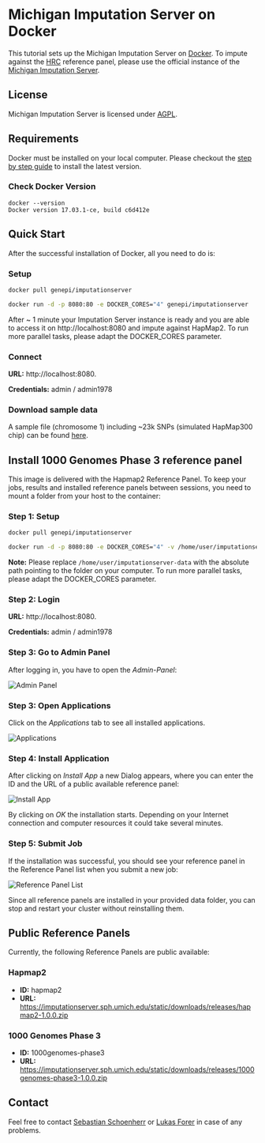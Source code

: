 # Michigan Imputation Server on Docker

This tutorial sets up the Michigan Imputation Server on [Docker](https://www.docker.com/). To impute against the [HRC](http://www.haplotype-reference-consortium.org) reference panel, please use the official instance of the [Michigan Imputation Server](https://imputationserver.sph.umich.edu).


## License

Michigan Imputation Server is licensed under [AGPL](https://www.gnu.org/licenses/agpl-3.0.html).


## Requirements

Docker must be installed on your local computer. Please checkout the [step by step guide](https://docs.docker.com/engine/installation/linux/ubuntu/) to install the latest version.

### Check Docker Version

````
docker --version
Docker version 17.03.1-ce, build c6d412e
````


## Quick Start

After the successful installation of Docker, all you need to do is:

### Setup

```sh
docker pull genepi/imputationserver
```

````sh
docker run -d -p 8080:80 -e DOCKER_CORES="4" genepi/imputationserver
````

After ~ 1 minute your Imputation Server instance is ready and you are able to access it on http://localhost:8080 and impute against HapMap2. To run more parallel tasks, please adapt the DOCKER_CORES parameter. 

### Connect

**URL:** http://localhost:8080.

**Credentials:** admin / admin1978


### Download sample data

A sample file (chromosome 1) including ~23k SNPs (simulated HapMap300 chip) can be found [here](https://imputationserver.sph.umich.edu/static/downloads/hapmap300.chr1.recode.vcf.gz).


##  Install 1000 Genomes Phase 3 reference panel

This image is delivered with the Hapmap2 Reference Panel. To keep your jobs, results and installed reference panels between sessions, you need to mount a folder from your host to the container:

### Step 1: Setup

```sh
docker pull genepi/imputationserver
```

```sh
docker run -d -p 8080:80 -e DOCKER_CORES="4" -v /home/user/imputationserver-data/:/data/ genepi/imputationserver
```

**Note:** Please replace `/home/user/imputationserver-data` with the absolute path pointing to the folder on your computer. To run more parallel tasks, please adapt the DOCKER_CORES parameter. 

### Step 2: Login

**URL:** http://localhost:8080.

**Credentials:** admin / admin1978

### Step 3: Go to Admin Panel

After logging in, you have to open the *Admin-Panel*:

![Admin Panel](https://raw.githubusercontent.com/genepi/imputationserver-docker/master/images/admin-panel.png?raw=true)

### Step 3: Open Applications

Click on the *Applications* tab to see all installed applications.

![Applications](https://raw.githubusercontent.com/genepi/imputationserver-docker/master/images/applications.png?raw=true)

### Step 4: Install Application

After clicking on *Install App* a new Dialog appears, where you can enter the ID and the URL of a public available reference panel:

![Install App](https://raw.githubusercontent.com/genepi/imputationserver-docker/master/images/install-app.png?raw=true)

By clicking on *OK* the installation starts. Depending on your Internet connection and computer resources it could take several minutes.

### Step 5: Submit Job

If the installation was successful, you should see your reference panel in the Reference Panel list when you submit a new job:

![Reference Panel List](https://raw.githubusercontent.com/genepi/imputationserver-docker/master/images/run.png?raw=true)

Since all reference panels are installed in your provided data folder, you can stop and restart your cluster without reinstalling them.

## Public Reference Panels

Currently, the following Reference Panels are public available:

### Hapmap2

- **ID:** hapmap2
- **URL:** https://imputationserver.sph.umich.edu/static/downloads/releases/hapmap2-1.0.0.zip

### 1000 Genomes Phase 3

- **ID:** 1000genomes-phase3
- **URL:** https://imputationserver.sph.umich.edu/static/downloads/releases/1000genomes-phase3-1.0.0.zip



## Contact

Feel free to contact [Sebastian Schoenherr](mailto:sebastian.schoenherr@i-med.ac.at) or [Lukas Forer](mailto:lukas.forer@i-med.ac.at) in case of any problems.
